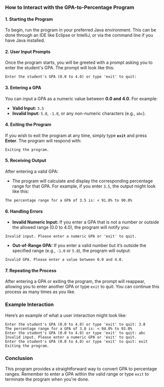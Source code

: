 ### **How to Interact with the GPA-to-Percentage Program**

#### **1. Starting the Program**
To begin, run the program in your preferred Java environment. This can be done through an IDE like Eclipse or IntelliJ, or via the command line if you have Java installed.

#### **2. User Input Prompts**
Once the program starts, you will be greeted with a prompt asking you to enter the student's GPA. The prompt will look like this:

```
Enter the student's GPA (0.0 to 4.0) or type 'exit' to quit:
```

#### **3. Entering a GPA**
You can input a GPA as a numeric value between **0.0 and 4.0**. For example:
- **Valid Input:** `3.5`
- **Invalid Input:** `5.0`, `-1.0`, or any non-numeric characters (e.g., `abc`).

#### **4. Exiting the Program**
If you wish to exit the program at any time, simply type **`exit`** and press **Enter**. The program will respond with:

```
Exiting the program.
```

#### **5. Receiving Output**
After entering a valid GPA:
- The program will calculate and display the corresponding percentage range for that GPA. For example, if you enter `3.5`, the output might look like this:

```
The percentage range for a GPA of 3.5 is: < 91.0% to 90.0%
```

#### **6. Handling Errors**
- **Invalid Numeric Input:** If you enter a GPA that is not a number or outside the allowed range (0.0 to 4.0), the program will notify you:

```
Invalid input. Please enter a numeric GPA or 'exit' to quit.
```

- **Out-of-Range GPA:** If you enter a valid number but it’s outside the specified range (e.g., `-1.0` or `5.0`), the program will output:

```
Invalid GPA. Please enter a value between 0.0 and 4.0.
```

#### **7. Repeating the Process**
After entering a GPA or exiting the program, the prompt will reappear, allowing you to enter another GPA or type `exit` to quit. You can continue this process as many times as you like.

### **Example Interaction**
Here’s an example of what a user interaction might look like:

```
Enter the student's GPA (0.0 to 4.0) or type 'exit' to quit: 3.8
The percentage range for a GPA of 3.8 is: < 94.0% to 93.0%
Enter the student's GPA (0.0 to 4.0) or type 'exit' to quit: abc
Invalid input. Please enter a numeric GPA or 'exit' to quit.
Enter the student's GPA (0.0 to 4.0) or type 'exit' to quit: exit
Exiting the program.
```

### **Conclusion**
This program provides a straightforward way to convert GPA to percentage ranges. Remember to enter a GPA within the valid range or type `exit` to terminate the program when you're done.


